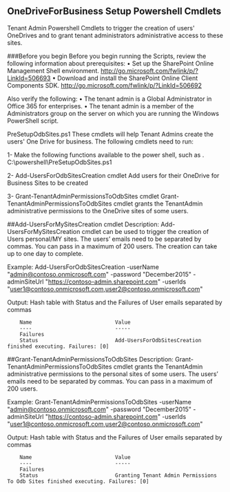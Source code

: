 ## OneDriveForBusiness Setup Powershell Cmdlets
Tenant Admin Powershell Cmdlets to trigger the creation of users' OneDrives and to grant tenant administrators administrative access to these sites.

###Before you begin
Before you begin running the Scripts, review the following information about prerequisites:
•	Set up the SharePoint Online Management Shell environment.
	http://go.microsoft.com/fwlink/p/?LinkId=506693
•	Download and install the SharePoint Online Client Components SDK.
	http://go.microsoft.com/fwlink/p/?LinkId=506692

Also verify the following:
•	The tenant admin is a Global Administrator in Office 365 for enterprises.
•	The tenant admin is a member of the Administrators group on the server on which you are running the Windows PowerShell script.

PreSetupOdbSites.ps1
These cmdlets will help Tenant Admins create the users' One Drive for business. The following cmdlets need to run:

1- Make the following functions available to the power shell, such as
. C:\powershell\PreSetupOdbSites.ps1

2- Add-UsersForOdbSitesCreation cmdlet
Add users for their OneDrive for Business Sites to be created

3- Grant-TenantAdminPermissionsToOdbSites cmdlet
Grant-TenantAdminPermissionsToOdbSites cmdlet grants the TenantAdmin administrative permissions to the OneDrive sites of some users.

##Add-UsersForMySitesCreation cmdlet
Description:
Add-UsersForMySitesCreation cmdlet can be used to trigger the creation of Users personal/MY sites. The users’ emails need to be separated by commas. You can pass in a maximum of 200 users. The creation can take up to one day to complete.

Example:
Add-UsersForOdbSitesCreation -userName "admin@contoso.onmicrosoft.com" -password "December2015" -adminSiteUrl "https://contoso-admin.sharepoint.com" -userIds "user1@contoso.onmicrosoft.com,user2@contoso.onmicrosoft.com"
    
Output:
Hash table with Status and the Failures of User emails separated by commas

        Name                           Value                                                                                                                                                                                                                             
        ----                           -----                                                                                                                                                                                                                             
        Failures                                                                                                                                                                                                                                                         
        Status                         Add-UsersForOdbSitesCreation finished executing. Failures: [0]  

##Grant-TenantAdminPermissionsToOdbSites
Description:
Grant-TenantAdminPermissionsToOdbSites cmdlet grants the TenantAdmin administrative permissions to the personal sites of some users. The users’ emails need to be separated by commas. You can pass in a maximum of 200 users. 

Example:
Grant-TenantAdminPermissionsToOdbSites -userName "admin@contoso.onmicrosoft.com" -password "December2015" -adminSiteUrl "https://contoso-admin.sharepoint.com" -userIds "user1@contoso.onmicrosoft.com,user2@contoso.onmicrosoft.com"
    
Output: 
Hash table with Status and the Failures of User emails separated by commas

        Name                           Value                                                                                                                                                                                                                             
        ----                           -----                                                                                                                                                                                                                             
        Failures                                                                                                                                                                                                                                                         
        Status                         Granting Tenant Admin Permissions To Odb Sites finished executing. Failures: [0]
  
